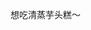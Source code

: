 想吃清蒸芋头糕～

<!---
Wacsin/Wacsin is a ✨ special ✨ repository because its `README.md` (this file) appears on your GitHub profile.
You can click the Preview link to take a look at your changes.
--->

